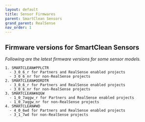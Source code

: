 ```yaml
---
layout: default
title: Sensor Firmwares
parent: SmartClean Sensors
grand_parent: RealSense
nav_order: 1
---
```


## Firmware versions for SmartClean Sensors
*Following are the latest firmware versions for some sensor models.*
```
1. SMARTCLEAN#PPLCTR
  - 3_0_6_r for Partners and RealSense enabled projects
  - 3_0_6_nr for non-RealSense projects
2. SMARTCLEAN#ODRDTR 
  - 3_0_6_r for Partners and RealSense enabled projects
  - 3_0_6_nr for non-RealSense projects
3. SMARTCLEAN#AQGW 
  - 1_0_7aqgw_r for Partners and RealSense enabled projects
  - 1_0_7aqgw_nr for non-RealSense projects
4. SMARTCLEAN#WD 
  - 4_0_6wd for Partners and RealSense enabled projects
  - 3_1_7wd for non-RealSense projects
```
